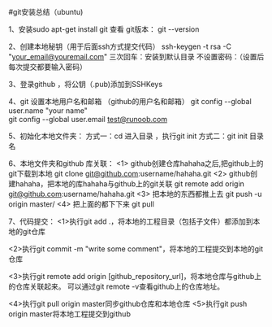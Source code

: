 
#git安装总结（ubuntu)

1、安装sudo apt-get install git
 查看 git版本： git --version

2、创建本地秘钥（用于后面ssh方式提交代码）
ssh-keygen -t rsa -C "your_email@youremail.com" 
三次回车：安装到默认目录
       不设置密码：（设置后每次提交都要输入密码）

3、登录github ，将公钥（.pub)添加到SSHKeys

4、git 设置本地用户名和邮箱
（github的用户名和邮箱）
git config --global user.name "your name"  
git config --global user.email test@runoob.com

5、初始化本地文件夹：
    方式一：cd 进入目录 ，执行git init
    方式二：git init 目录名

6、本地文件夹和github 库关联：
<1> github创建仓库hahaha之后,把github上的git下载到本地 git clone git@github.com:username/hahaha.git 
<2> github创建hahaha，把本地的库hahaha与github上的git关联 git remote add origin git@github.com:username/hahaha.git
<3> 把本地的东西都推上去 git push -u origin master/ 
 <4>   把上面的都下下来 git pull


7、代码提交：
<1>执行git add .，将本地的工程目录（包括子文件）都添加到本地的git仓库

<2>执行git commit -m "write some comment"，将本地的工程提交到本地的git仓库

<3>执行git remote add origin [github_repository_url]，将本地仓库与github上的仓库关联起来。
可以通过git remote -v查看github上的仓库地址。

<4>执行git pull origin master同步github仓库和本地仓库
<5>执行git push origin master将本地工程提交到github
